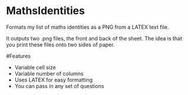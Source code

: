 MathsIdentities
===============

Formats my list of maths identities as a PNG from a LATEX text file.

It outputs two .png files, the front and back of the sheet. The idea is that you print these files onto two sides of paper.

#Features
- Variable cell size
- Variable number of columns
- Uses LATEX for easy formatting
- You can pass in any set of questions